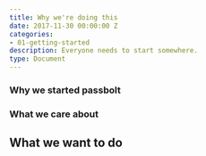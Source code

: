 ```yaml
---
title: Why we're doing this
date: 2017-11-30 00:00:00 Z
categories:
- 01-getting-started
description: Everyone needs to start somewhere.
type: Document
---
```


### Why we started passbolt

### What we care about

## What we want to do